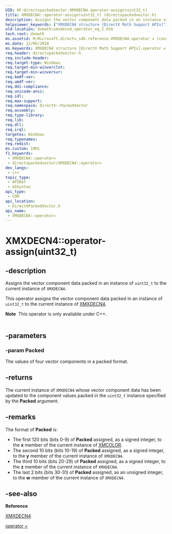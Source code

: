 ```yaml
---
UID: NF:directxpackedvector.XMXDECN4.operator-assign(uint32_t)
title: XMXDECN4::operator-assign(uint32_t) (directxpackedvector.h)
description: Assigns the vector component data packed in an instance of uint32_t to the current instance of XMXDECN4.
helpviewer_keywords: ["XMXDECN4 structure [DirectX Math Support APIs]","operator = method","XMXDECN4.operator =(const uint32_t)","XMXDECN4.operator-assign(uint32_t)","XMXDECN4.operator=","XMXDECN4::operator-assign(uint32_t)","XMXDECN4::operator=","dxmath.xmxdecn4_operator_eq_2","operator = method [DirectX Math Support APIs]","operator = method [DirectX Math Support APIs]","XMXDECN4 structure","operator="]
old-location: dxmath\xmxdecn4_operator_eq_2.htm
tech.root: dxmath
ms.assetid: M:Microsoft.directx_sdk.reference.XMXDECN4.operator = (const uint32_t)
ms.date: 12/05/2018
ms.keywords: XMXDECN4 structure [DirectX Math Support APIs],operator = method, XMXDECN4.operator =(const uint32_t), XMXDECN4.operator-assign(uint32_t), XMXDECN4.operator=, XMXDECN4::operator-assign(uint32_t), XMXDECN4::operator=, dxmath.xmxdecn4_operator_eq_2, operator = method [DirectX Math Support APIs], operator = method [DirectX Math Support APIs],XMXDECN4 structure, operator=
req.header: directxpackedvector.h
req.include-header: 
req.target-type: Windows
req.target-min-winverclnt: 
req.target-min-winversvr: 
req.kmdf-ver: 
req.umdf-ver: 
req.ddi-compliance: 
req.unicode-ansi: 
req.idl: 
req.max-support: 
req.namespace: DirectX::PackedVector
req.assembly: 
req.type-library: 
req.lib: 
req.dll: 
req.irql: 
targetos: Windows
req.typenames: 
req.redist: 
ms.custom: 19H1
f1_keywords:
 - XMXDECN4::operator=
 - directxpackedvector/XMXDECN4::operator=
dev_langs:
 - c++
topic_type:
 - APIRef
 - kbSyntax
api_type:
 - COM
api_location:
 - DirectXPackedVector.h
api_name:
 - XMXDECN4::operator=
---
```


# XMXDECN4::operator-assign(uint32_t)


## -description

Assigns the vector component data packed in an instance of <code>uint32_t</code> to the current
	instance of <code>XMXDECN4</code>.
    

This operator assigns the vector component data packed in an instance of <code>uint32_t</code> to
	the current instance of <a href="/windows/desktop/api/directxpackedvector/ns-directxpackedvector-xmxdecn4">XMXDECN4</a>.
<div class="alert"><b>Note</b>  This operator is only available under C++.</div><div> </div>

## -parameters

### -param Packed

The values of four vector components in a packed format.

## -returns

The current instance of <code>XMXDECN4</code> whose vector component data has been
		updated to the component values packed in the <code>uint32_t</code> instance specified by
		the <b>Packed</b> argument.

## -remarks

The format of <b>Packed</b> is:
	

<ul>
<li>
The first 120 bits (bits 0-9) of <b>Packed</b> assigned, as a signed
		    integer, to the <b>x</b> member of the current instance of
		    <a href="/windows/desktop/api/directxpackedvector/ns-directxpackedvector-xmcolor">XMCOLOR</a>.
		

</li>
<li>
The second 10 bits (bits 10-19) of <b>Packed</b> assigned, as a signed
		    integer, to the <b>y</b> member of the current instance of
		    <code>XMXDECN4</code>.
		

</li>
<li>
The third 10 bits (bits 20-29) of <b>Packed</b> assigned, as a signed
		    integer, to the <b>z</b> member of the current instance of
		    <code>XMXDECN4</code>.
		

</li>
<li>
The last 2 bits (bits 30-31) of <b>Packed</b> assigned, as an unsigned
		    integer, to the <b>w</b> member of the current instance of
		    <code>XMXDECN4</code>.
		

</li>
</ul>

## -see-also

<b>Reference</b>



<a href="/windows/desktop/api/directxpackedvector/ns-directxpackedvector-xmxdecn4">XMXDECN4</a>



<a href="https://msdn.microsoft.com/d60f196b-281a-428c-bdae-f2d4ad1e206d">operator = </a>

